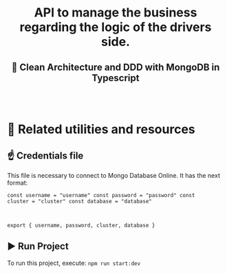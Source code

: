 <h1 align="center">
  API to manage the business regarding the logic of the drivers side.
</h1>
<h2 align="center">
  🚙 Clean Architecture and DDD with MongoDB in Typescript
</h1>
<br/><br/>

# 🔀 Related utilities and resources
## ☝️ Credentials file
This file is necessary to connect to Mongo Database Online.
It has the next format:

<code>const username = "username"
const password = "password"
const cluster = "cluster"
const database = "database"

export {
    username,
    password,
    cluster,
    database
}</code>

## ▶️ Run Project
To run this project, execute:
<code>npm run start:dev</code>
